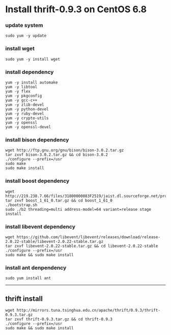 # Install thrift-0.9.3 on CentOS 6.8

### update system
	sudo yum -y update
### install wget
	sudo yum -y install wget
### install dependency
	yum -y install automake
	yum -y libtool
	yum -y flex
	yum -y pkgconfig
	yum -y gcc-c++
	yum -y zlib-devel
	yum -y python-devel
	yum -y ruby-devel
	yum -y crypto-utils
	yum -y openssl
	yum -y openssl-devel
### install bison dependency
	wget http://ftp.gnu.org/gnu/bison/bison-3.0.2.tar.gz
	tar zxvf bison-3.0.2.tar.gz && cd bison-3.0.2
	./configure --prefix=/usr
	sudo make
	sudo make install
### install boost dependency
	wget http://219.238.7.66/files/31800000083F2519/jaist.dl.sourceforge.net/project/boost/boost/1.61.0/boost_1_61_0.tar.gz
	tar zxvf boost_1_61_0.tar.gz && cd boost_1_61_0
	./bootstrap.sh
	sudo ./b2 threading=multi address-model=64 variant=release stage install
### install libevent dependency
	wget https://github.com/libevent/libevent/releases/download/release-2.0.22-stable/libevent-2.0.22-stable.tar.gz
	tar zxvf libevent-2.0.22-stable.tar.gz && cd libevent-2.0.22-stable
	./configure --prefix=/usr
	sudo make && sudo make install
### install ant denpendency
	sudo yum install ant
---
##	 thrift install
	wget http://mirrors.tuna.tsinghua.edu.cn/apache/thrift/0.9.3/thrift-0.9.3.tar.gz
	tar zxvf thrift-0.9.3.tar.gz && cd thrift-0.9.3
	./configure --prefix=/usr
	sudo make && sudo make install
	
	